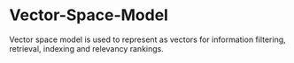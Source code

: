 # Vector-Space-Model
Vector space model is used to represent as vectors for information filtering, retrieval, indexing and relevancy rankings.
